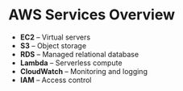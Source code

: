 # AWS Services Overview

- **EC2** – Virtual servers
- **S3** – Object storage
- **RDS** – Managed relational database
- **Lambda** – Serverless compute
- **CloudWatch** – Monitoring and logging
- **IAM** – Access control